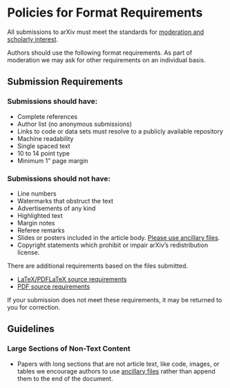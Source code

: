 # Policies for Format Requirements

All submissions to arXiv must meet the standards for [moderation and scholarly interest](/help/moderation/index.md).

Authors should use the following format requirements. As part of moderation we may ask for other requirements on an individual basis.

## Submission Requirements

### Submissions should have:

- Complete references
- Author list (no anonymous submissions)
- Links to code or data sets must resolve to a publicly available repository
- Machine readability
- Single spaced text
- 10 to 14 point type
- Minimum 1" page margin

### Submissions should not have:
- Line numbers
- Watermarks that obstruct the text
- Advertisements of any kind
- Highlighted text
- Margin notes
- Referee remarks
- Slides or posters included in the article body. [Please use ancillary files](/help/ancillary_files.md).
- Copyright statements which prohibit or impair arXiv’s redistribution license.

There are additional requirements based on the files submitted.

- [LaTeX/PDFLaTeX source requirements](/help/submit_tex.md)
- [PDF source requirements](/help/submit_pdf.md)

If your submission does not meet these requirements, it may be returned to you for correction. 

## Guidelines

### Large Sections of Non-Text Content
- Papers with long sections that are not article text, like code, images, or tables we encourage authors to use [ancillary files](/help/ancillary_files) rather than append them to the end of the document.
